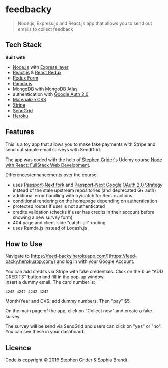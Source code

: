 # feedbacky

> Node.js, Express.js and React.js app that allows you to send out emails to collect feedback

## Tech Stack

**Built with**

- [Node.js](https://nodejs.org) with [Express layer](https://expressjs.com/)
- [React.js](https://reactjs.org/) & [React Redux](https://react-redux.js.org/)
- [Redux Form](https://redux-form.com)
- [Ramda.js](https://ramdajs.com/)
- MongoDB with [MongoDB Atlas](https://www.mongodb.com/cloud/atlas)
- authentication with [Google Auth 2.0](https://developers.google.com/identity/protocols/OAuth2)
- [Materialize CSS](https://materializecss.com/)
- [Stripe](https://stripe.com/)
- [SendGrid](https://sendgrid.com/)
- [Heroku](https://heroku.com)

## Features

This is a toy app that allows you to make fake payments with Stripe and send out simple email surveys with SendGrid.

The app was coded with the help of [Stephen Grider's](https://github.com/StephenGrider) Udemy course [Node with React: FullStack Web Development](https://www.udemy.com/node-with-react-fullstack-web-development).

Differences/enhancements over the course:

- uses [Passport-Next fork](https://github.com/passport-next/passport) and [Passport-Next Google OAuth 2.0 Strategy](https://github.com/passport-next/passport-google-oauth2) instead of the stale upstream repositories (and deprecated G+ auth)
- additional error handling with try/catch for Redux actions
- conditional rendering on the homepage depending on authentication
- protected routes if user is not authenticated
- credits validation (checks if user has credits in their account before showing a new survey form)
- 404 page and client-side "catch-all" routing
- uses Ramda.js instead of Lodash.js

## How to Use

Navigate to [https://feed-backy.herokuapp.com/](https://feed-backy.herokuapp.com/) and log in with your Google Account.

You can add credits via Stripe with fake credentials. Click on the blue "ADD CREDITS" button and fill in the pop-up window.  
Insert a dummy email. The card number is:

```
4242 4242 4242 4242
```

Month/Year and CVS: add dummy numbers. Then "pay" \$5.

On the main page of the app, click on "Collect now" and create a fake survey.

The survey will be send via SendGrid and users can click on "yes" or "no". You can see these in your dashboard.

## Licence

Code is copyright © 2019 Stephen Grider & Sophia Brandt.
